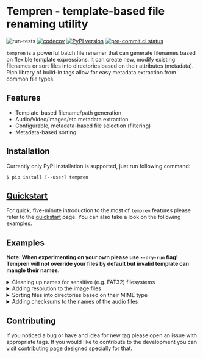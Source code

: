 # Tempren - template-based file renaming utility

![run-tests](https://github.com/idle-code/tempren/actions/workflows/run-tests.yml/badge.svg)
[![codecov](https://codecov.io/gh/idle-code/tempren/branch/develop/graph/badge.svg?token=1CR2PX6GYB)](https://codecov.io/gh/idle-code/tempren)
[![PyPI version](https://badge.fury.io/py/tempren.svg)](https://badge.fury.io/py/tempren)
[![pre-commit.ci status](https://results.pre-commit.ci/badge/github/idle-code/tempren/develop.svg)](https://results.pre-commit.ci/latest/github/idle-code/tempren/develop)

`tempren` is a powerful batch file renamer that can generate filenames based on flexible template expressions.
It can create new, modify existing filenames or sort files into directories based on their attributes (metadata).
Rich library of build-in tags allow for easy metadata extraction from common file types.

## Features
- Template-based filename/path generation
- Audio/Video/Images/etc metadata extraction
- Configurable, metadata-based file selection (filtering)
- Metadata-based sorting

## Installation
Currently only PyPI installation is supported, just run following command:
```commandline
$ pip install [--user] tempren
```

## [Quickstart](QUICKSTART.md)
For quick, five-minute introduction to the most of `tempren` features please refer to the [quickstart](QUICKSTART.md) page.
You can also take a look on the following examples.

## Examples
**Note: When experimenting on your own please use `--dry-run` flag!** \
**Tempren will not override your files by default but invalid template can mangle their names.**

<details>
<summary>Cleaning up names for sensitive (e.g. FAT32) filesystems</summary>

```commandline
$ tempren --recursive --name "%Strip(){%Base()|%Unidecode()|%Sanitize()|%Collapse()}%Ext()" ./Some\ OST/
Renamed: Disk 1/14 - 接近.flac
     to: Disk 1/14 - Jie Jin.flac
Renamed: Disk 1/02 - なつのあお.flac
     to: Disk 1/02 - natsunoao.flac
Renamed: Disk 1/11 - 灯火-re.flac
     to: Disk 1/11 - Deng Huo -re.flac
Renamed: Disk 1/05 - 記録.flac
     to: Disk 1/05 - Ji Lu.flac
Renamed: Disk 1/10 - むかしむかし、あるところに.flac
     to: Disk 1/10 - mukashimukashi, arutokoroni.flac
Renamed: Disk 1/09 - 阿良句のテーマ(ハイ).flac
     to: Disk 1/09 - A Liang Ju notema(hai).flac
...
```
</details>

<details>
<summary>Adding resolution to the image files</summary>

```commandline
$ tempren --name "%Base()_%Image.Width()x%Image.Height()%Ext()" ~/Pictures/Wallpapers
Renamed: 0sa5yfiskqr21.jpg
     to: 0sa5yfiskqr21_3728x4660.jpg
Renamed: rkgjq6883fp81.jpg
     to: rkgjq6883fp81_3024x4032.jpg
Renamed: lcrkvphf28911.jpg
     to: lcrkvphf28911_4016x4684.jpg
Renamed: y6nzcv55k3851.jpg
     to: y6nzcv55k3851_3784x5670.jpg
Renamed: 1211740803547.jpg
     to: 1211740803547_1200x1109.jpg
...
```
</details>

<details>
<summary>Sorting files into directories based on their MIME type</summary>

```commandline
$ tempren -d --path "%Capitalize(){%Mime(subtype)}/%Name()" ~/Downloads
Renamed: dotnet-install.sh
     to: X-shellscript/dotnet-install.sh
Renamed: openrgb_0.7_amd64_buster_6128731.deb
     to: Vnd.debian.binary-package/openrgb_0.7_amd64_buster_6128731.deb
Renamed: prometheus-2.26.0.linux-amd64.tar.gz
     to: Gzip/prometheus-2.26.0.linux-amd64.tar.gz
Renamed: nldb remote.zip
     to: Zip/nldb remote.zip
Renamed: artifacts.zip
     to: Zip/artifacts.zip
Renamed: 2021-06-11_12-09-34.webm
     to: X-matroska/2021-06-11_12-09-34.webm
Renamed: antlr-4.9.2-complete.jar
     to: Java-archive/antlr-4.9.2-complete.jar
...
```
</details>

<details>
<summary>Adding checksums to the names of the audio files</summary>

```commandline
$ tempren --filter-template "%IsMime('audio')" --name "%Base() [%Upper(){%Crc32()}]%Ext()" ./Roger\ Subirana\ Mata\ -\ Point\ of\ no\ return
Renamed: 10-169205-Roger Subirana Mata-Island of light.mp3
     to: 10-169205-Roger Subirana Mata-Island of light [08E46C33].mp3
Renamed: 12-169207-Roger Subirana Mata-Tales of trees.mp3
     to: 12-169207-Roger Subirana Mata-Tales of trees [33EFEC5E].mp3
Renamed: 11-169206-Roger Subirana Mata-Requiem.mp3
     to: 11-169206-Roger Subirana Mata-Requiem [5E48759B].mp3
Renamed: 05-168950-Roger Subirana Mata-The mask.mp3
     to: 05-168950-Roger Subirana Mata-The mask [045DBC19].mp3
Renamed: 03-168948-Roger Subirana Mata-Thryst.mp3
     to: 03-168948-Roger Subirana Mata-Thryst [5D23E43B].mp3
...
```
</details>


## Contributing
If you noticed a bug or have and idea for new tag please open an issue with appropriate tags.
If you would like to contribute to the development you can visit [contributing page](CONTRIBUTING.md) designed specially for that.
